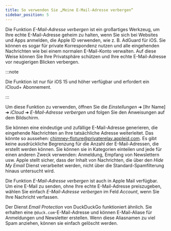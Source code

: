 ```yaml
---
title: So verwenden Sie „Meine E-Mail-Adresse verbergen“
sidebar_position: 5
---
```


Die Funktion *E-Mail-Adresse verbergen* ist ein großartiges Werkzeug, um Ihre echte E-Mail-Adresse geheim zu halten, wenn Sie sich bei Websites und Apps anmelden, die Apple ID verwenden, wie z. B. AdGuard für iOS. Sie können es sogar für private Korrespondenz nutzen und alle eingehenden Nachrichten wie bei einem normalen E-Mail-Konto verwalten. Auf diese Weise können Sie Ihre Privatsphäre schützen und Ihre echte E-Mail-Adresse vor neugierigen Blicken verbergen.

:::note

Die Funktion ist nur für iOS 15 und höher verfügbar und erfordert ein iCloud+ Abonnement.

:::

Um diese Funktion zu verwenden, öffnen Sie die *Einstellungen* ➜ [Ihr Name] ➜ *iCloud* ➜ *E-Mail-Adresse verbergen* und folgen Sie den Anweisungen auf dem Bildschirm.

Sie können eine eindeutige und zufällige E-Mail-Adresse generieren, die eingehende Nachrichten an Ihre tatsächliche Adresse weiterleitet. Das könnte so aussehen: chimney-floture@privaterelay.appleid.com. Es gibt keine ausdrückliche Begrenzung für die Anzahl der E-Mail-Adressen, die erstellt werden können. Sie können sie in Kategorien einteilen und jede für einen anderen Zweck verwenden: Anmeldung, Empfang von Newslettern usw. Apple stellt sicher, dass der Inhalt von Nachrichten, die über den *Hide My Email* Dienst verarbeitet werden, nicht über die Standard-Spamfilterung hinaus untersucht wird.

Die Funktion *E-Mail-Adresse verbergen* ist auch in Apple Mail verfügbar. Um eine E-Mail zu senden, ohne Ihre echte E-Mail-Adresse preiszugeben, wählen Sie einfach *E-Mail-Adresse verbergen* im Feld *Account*, wenn Sie Ihre Nachricht verfassen.

Der Dienst *Email Protection* von DuckDuckGo funktioniert ähnlich. Sie erhalten eine `@duck.com`-E-Mail-Adresse und können E-Mail-Aliase für Anmeldungen und Newsletter erstellen. Wenn diese Aliasnamen zu viel Spam anziehen, können sie einfach gelöscht werden.
